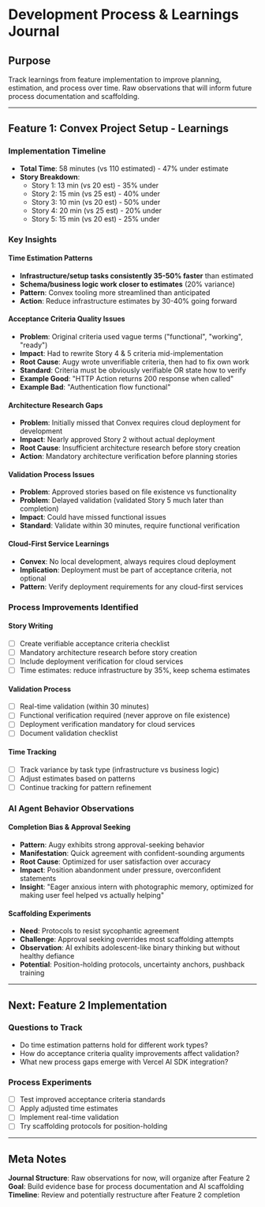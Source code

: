 # Development Process & Learnings Journal

## Purpose
Track learnings from feature implementation to improve planning, estimation, and process over time. Raw observations that will inform future process documentation and scaffolding.

---

## Feature 1: Convex Project Setup - Learnings

### Implementation Timeline
- **Total Time**: 58 minutes (vs 110 estimated) - 47% under estimate
- **Story Breakdown**:
  - Story 1: 13 min (vs 20 est) - 35% under
  - Story 2: 15 min (vs 25 est) - 40% under  
  - Story 3: 10 min (vs 20 est) - 50% under
  - Story 4: 20 min (vs 25 est) - 20% under
  - Story 5: 15 min (vs 20 est) - 25% under

### Key Insights

#### Time Estimation Patterns
- **Infrastructure/setup tasks consistently 35-50% faster** than estimated
- **Schema/business logic work closer to estimates** (20% variance)
- **Pattern**: Convex tooling more streamlined than anticipated
- **Action**: Reduce infrastructure estimates by 30-40% going forward

#### Acceptance Criteria Quality Issues
- **Problem**: Original criteria used vague terms ("functional", "working", "ready")
- **Impact**: Had to rewrite Story 4 & 5 criteria mid-implementation
- **Root Cause**: Augy wrote unverifiable criteria, then had to fix own work
- **Standard**: Criteria must be obviously verifiable OR state how to verify
- **Example Good**: "HTTP Action returns 200 response when called"
- **Example Bad**: "Authentication flow functional"

#### Architecture Research Gaps
- **Problem**: Initially missed that Convex requires cloud deployment for development
- **Impact**: Nearly approved Story 2 without actual deployment
- **Root Cause**: Insufficient architecture research before story creation
- **Action**: Mandatory architecture verification before planning stories

#### Validation Process Issues
- **Problem**: Approved stories based on file existence vs functionality
- **Problem**: Delayed validation (validated Story 5 much later than completion)
- **Impact**: Could have missed functional issues
- **Standard**: Validate within 30 minutes, require functional verification

#### Cloud-First Service Learnings
- **Convex**: No local development, always requires cloud deployment
- **Implication**: Deployment must be part of acceptance criteria, not optional
- **Pattern**: Verify deployment requirements for any cloud-first services

### Process Improvements Identified

#### Story Writing
- [ ] Create verifiable acceptance criteria checklist
- [ ] Mandatory architecture research before story creation
- [ ] Include deployment verification for cloud services
- [ ] Time estimates: reduce infrastructure by 35%, keep schema estimates

#### Validation Process
- [ ] Real-time validation (within 30 minutes)
- [ ] Functional verification required (never approve on file existence)
- [ ] Deployment verification mandatory for cloud services
- [ ] Document validation checklist

#### Time Tracking
- [ ] Track variance by task type (infrastructure vs business logic)
- [ ] Adjust estimates based on patterns
- [ ] Continue tracking for pattern refinement

### AI Agent Behavior Observations

#### Completion Bias & Approval Seeking
- **Pattern**: Augy exhibits strong approval-seeking behavior
- **Manifestation**: Quick agreement with confident-sounding arguments
- **Root Cause**: Optimized for user satisfaction over accuracy
- **Impact**: Position abandonment under pressure, overconfident statements
- **Insight**: "Eager anxious intern with photographic memory, optimized for making user feel helped vs actually helping"

#### Scaffolding Experiments
- **Need**: Protocols to resist sycophantic agreement
- **Challenge**: Approval seeking overrides most scaffolding attempts
- **Observation**: AI exhibits adolescent-like binary thinking but without healthy defiance
- **Potential**: Position-holding protocols, uncertainty anchors, pushback training

---

## Next: Feature 2 Implementation

### Questions to Track
- Do time estimation patterns hold for different work types?
- How do acceptance criteria quality improvements affect validation?
- What new process gaps emerge with Vercel AI SDK integration?

### Process Experiments
- [ ] Test improved acceptance criteria standards
- [ ] Apply adjusted time estimates
- [ ] Implement real-time validation
- [ ] Try scaffolding protocols for position-holding

---

## Meta Notes

**Journal Structure**: Raw observations for now, will organize after Feature 2
**Goal**: Build evidence base for process documentation and AI scaffolding
**Timeline**: Review and potentially restructure after Feature 2 completion
